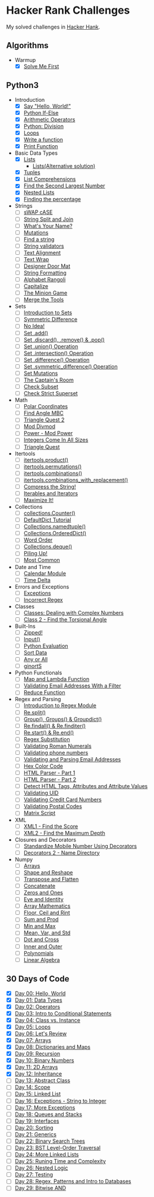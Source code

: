 # Hacker Rank Challenges

My solved challenges in [Hacker Hank](https://www.hackerrank.com/robertopc).

## Algorithms
* Warmup
    - [x] [Solve Me First](python3/introduction/solve-me-first.py)
    
## Python3
* Introduction
    - [x] [Say "Hello, World!"](python3/introduction/py-hello-world.py)
    - [x] [Python If-Else](python3/introduction/if-else.py)
    - [x] [Arithmetic Operators](python3/introduction/arithmetic-operators.py)
    - [x] [Python: Division](python3/introduction/division.py)
    - [x] [Loops](python3/introduction/loops.py)
    - [x] [Write a function](python3/introduction/write-a-function.py)
    - [x] [Print Function](python3/introduction/print.py)
* Basic Data Types
    - [x] [Lists](python3/basic-data-types/lists.py)
        * [Lists(Alternative solution)](python3/basic-data-types/lists-alternative-for-humans.py)
    - [x] [Tuples](python3/basic-data-types/tuples.py)
    - [x] [List Comprehensions](python3/basic-data-types/list-comprehensions.py)
    - [x] [Find the Second Largest Number](python3/basic-data-types/find-second-maximum-number-in-a-list.py)
    - [x] [Nested Lists](python3/basic-data-types/nested-list.py)
    - [x] [Finding the percentage](python3/basic-data-types/finding-the-percentage.py)
* Strings
    - [ ] [sWAP cASE](python3/strings/swap-case.py)
    - [ ] [String Split and Join](python3/strings/string-split-and-join.py)
    - [ ] [What's Your Name?](python3/strings/what-is-your-name.py)
    - [ ] [Mutations](python3/strings/mutations.py)
    - [ ] [Find a string](python3/strings/find-a-string.py)
    - [ ] [String validators](python3/strings/string-validators.py)
    - [ ] [Text Alignment](python3/strings/text-alignment.py)
    - [ ] [Text Wrap](python3/strings/text-wrap.py)
    - [ ] [Designer Door Mat](python3/strings/designer-moot-mat.py)
    - [ ] [String Formatting](python3/strings/string-formatting.py)
    - [ ] [Alphabet Rangoli](python3/strings/alphabet-rangoli.py)
    - [ ] [Capitalize](python3/strings/capitalize.py)
    - [ ] [The Minion Game](python3/strings/the-minion-game.py)
    - [ ] [Merge the Tools](python3/strings/merge-the-tools.py)
* Sets
    - [ ] [Introduction to Sets](python3/sets/introduction-to-sets.py)
    - [ ] [Symmetric Difference](python3/sets/symmetric-difference.py)
    - [ ] [No Idea!](python3/sets/no-idea.py)
    - [ ] [Set .add()](python3/sets/set-add.py)
    - [ ] [Set .discard(), .remove() & .pop()](python3/sets/set-discard-remove-pop.py)
    - [ ] [Set .union() Operation](python3/sets/set-union-operation.py)
    - [ ] [Set .intersection() Operation](python3/sets/set-intersection-operation.py)
    - [ ] [Set .difference() Operation](python3/sets/set-difference-operation.py)
    - [ ] [Set .symmetric_difference() Operation](python3/sets/set-symmetric-difference-operation.py)
    - [ ] [Set Mutations](python3/sets/set-mutations.py)
    - [ ] [The Captain's Room](python3/sets/the-captains-room.py)
    - [ ] [Check Subset](python3/sets/check-subset.py)
    - [ ] [Check Strict Superset](python3/sets/check-strict-superset.py)
* Math
    - [ ] [Polar Coordinates](python3/math/polar-coordinates.py)
    - [ ] [Find Angle MBC](python3/math/find-angle-mbc.py)
    - [ ] [Triangle Quest 2](python3/math/triangle-quest-2.py)
    - [ ] [Mod Divmod](python3/math/mod-divmod.py)
    - [ ] [Power - Mod Power](python3/math/power-mod-power.py)
    - [ ] [Integers Come In All Sizes](python3/math/integers-come-in-all-sizes.py)
    - [ ] [Triangle Quest](python3/math/triangle-quest.py)
* Itertools
    - [ ] [itertools.product()](python3/itertools/itertools-product.py)
    - [ ] [itertools.permutations()](python3/itertools/itertools-permutations.py)
    - [ ] [itertools.combinations()](python3/itertools/itertools-combinations.py)
    - [ ] [itertools.combinations_with_replacement()](python3/itertools/itertools-combinations_with_replacement.py)
    - [ ] [Compress the String!](python3/itertools/compress_the_string.py)
    - [ ] [Iterables and Iterators](python3/itertools/iterables-and-iterators.py)
    - [ ] [Maximize It!](python3/itertools/maximize-it.py)
* Collections
    - [ ] [collections.Counter()](python3/collections/collections-counter.py)
    - [ ] [DefaultDict Tutorial](python3/collections/defaultdict-tutorial.py)
    - [ ] [Collections.namedtuple()](python3/collections/collections-namedtuple.py)
    - [ ] [Collections.OrderedDict()](python3/collections/collections-ordereddict.py)
    - [ ] [Word Order](python3/collections/word-order.py)
    - [ ] [Collections.deque()](python3/collections/collections-deque.py)
    - [ ] [Piling Up!](python3/collections/piling-up.py)
    - [ ] [Most Common](python3/collections/most-common.py)
* Date and Time
    - [ ] [Calendar Module](python3/date-and-time/calendar-module.py)
    - [ ] [Time Delta](python3/date-and-time/time-delta.py)
* Errors and Exceptions
    - [ ] [Exceptions](python3/errors-and-exceptions/exceptions.py)
    - [ ] [Incorrect Regex](python3/errors-and-exceptions/incorrect-regex.py)
* Classes
    - [ ] [Classes: Dealing with Complex Numbers](python3/classes/classes-dealing-with-complex-numbers.py)
    - [ ] [Class 2 - Find the Torsional Angle](python3/classes/class-2-find-the-torsional-angle.py)
* Built-Ins
    - [ ] [Zipped!](python3/built-ins/zipped.py)
    - [ ] [Input()](python3/built-ins/input.py)
    - [ ] [Python Evaluation](python3/built-ins/python-evaluation.py)
    - [ ] [Sort Data](python3/built-ins/sort-data.py)
    - [ ] [Any or All](python3/built-ins/any-or-all.py)
    - [ ] [ginortS](python3/built-ins/ginorts.py)
* Python Functionals
    - [ ] [Map and Lambda Function](python3/python-functionals/map-and-lambda-funciton.py)
    - [ ] [Validating Email Addresses With a Filter](python3/python-functionals/validating-email-addresses-with-a-filter.py)
    - [ ] [Reduce Function](python3/python-functionals/reduce-function.py)
* Regex and Parsing
    - [ ] [Introduction to Regex Module](python3/regex-and-parsing/introduction-to-regex-module.py)
    - [ ] [Re.split()](python3/regex-and-parsing/re-split.py)
    - [ ] [Group(), Groups() & Groupdict()](python3/regex-and-parsing/group-groups-groupdict.py)
    - [ ] [Re.findall() & Re.finditer()](python3/regex-and-parsing/re-findall-and-re-finditer.py)
    - [ ] [Re.start() & Re.end()](python3/regex-and-parsing/re-start-and-re-end.py)
    - [ ] [Regex Substitution](python3/regex-and-parsing/regex-substituion.py)
    - [ ] [Validating Roman Numerals](python3/regex-and-parsing/validating-roman-numerals.py)
    - [ ] [Validating phone numbers](python3/regex-and-parsing/validating-phone-numbers.py)
    - [ ] [Validating and Parsing Email Addresses](python3/regex-and-parsing/validating-and-parsing-email-addresses.py)
    - [ ] [Hex Color Code](python3/regex-and-parsing/hex-color-code.py)
    - [ ] [HTML Parser - Part 1](python3/regex-and-parsing/html-parsert-part1.py)
    - [ ] [HTML Parser - Part 2](python3/regex-and-parsing/html-parsert-part2.py)
    - [ ] [Detect HTML Tags, Attributes and Attribute Values](python3/regex-and-parsing/detect-html-tags-attributes-and-attribute-values.py)
    - [ ] [Validating UID](python3/regex-and-parsing/validating-uid.py)
    - [ ] [Validating Credit Card Numbers](python3/regex-and-parsing/validating-credit-card-numbers.py)
    - [ ] [Validating Postal Codes](python3/regex-and-parsing/validating-postal-codes.py)
    - [ ] [Matrix Script](python3/regex-and-parsing/matrix-script.py)
* XML
    - [ ] [XML1 - Find the Score](python3/xml/xml1-find-the-score.py)
    - [ ] [XML2 - Find the Maximum Depth](python3/xml/xml2-find-the-maximum-depth.py)
* Closures and Decorators
    - [ ] [Standardize Mobile Number Using Decorators](python3/closures-and-decorators/standardize-mobile-numbers-using-decorators.py)
    - [ ] [Decorators 2 - Name Directory](python3/closures-and-decorators/decorators2-name-directory.py)
* Numpy
    - [ ] [Arrays](python3/numpy/arrays.py)
    - [ ] [Shape and Reshape](python3/numpy/shape-and-reshape.py)
    - [ ] [Transpose and Flatten](python3/numpy/transpose-and-flatten.py)
    - [ ] [Concatenate](python3/numpy/concatenate.py)
    - [ ] [Zeros and Ones](python3/numpy/zeros-and-ones.py)
    - [ ] [Eye and Identity](python3/numpy/eyes-and-identity.py)
    - [ ] [Array Mathematics](python3/numpy/array-mathematics.py)
    - [ ] [Floor, Ceil and Rint](python3/numpy/floor-ceil-and-rint.py)
    - [ ] [Sum and Prod](python3/numpy/sum-and-prod.py)
    - [ ] [Min and Max](python3/numpy/min-and-max.py)
    - [ ] [Mean, Var, and Std](python3/numpy/mean-var-and-std.py)
    - [ ] [Dot and Cross](python3/numpy/dot-and-cross.py)
    - [ ] [Inner and Outer](python3/numpy/inner-and-outer.py)
    - [ ] [Polynomials](python3/numpy/polynomials.py)
    - [ ] [Linear Algebra](python3/numpy/linear-algebra.py)
    
## 30 Days of Code
- [x] [Day 00: Hello, World](30-days-of-code/day-00-hello-world.py)
- [x] [Day 01: Data Types](30-days-of-code/day-01-data-types.py)
- [x] [Day 02: Operators](30-days-of-code/day-02-operators.py)
- [x] [Day 03: Intro to Conditional Statements](30-days-of-code/day-03-intro-to-conditional-statements.py)
- [x] [Day 04: Class vs. Instance](30-days-of-code/day-04-class-vs-instance.py)
- [x] [Day 05: Loops](30-days-of-code/day-05-loops.py)
- [x] [Day 06: Let's Review](30-days-of-code/day-06-lets-review.py)
- [x] [Day 07: Arrays](30-days-of-code/day-07-arrays.py)
- [x] [Day 08: Dictionaries and Maps](30-days-of-code/day-08-dictionaries-and-maps.py)
- [x] [Day 09: Recursion](30-days-of-code/day-09-recursion.py)
- [x] [Day 10: Binary Numbers](30-days-of-code/day-10-binary-numbers.py)
- [x] [Day 11: 2D Arrays](30-days-of-code/day-11-2d-arrays.py)
- [x] [Day 12: Inheritance](30-days-of-code/day-12-inheritance.py)
- [ ] [Day 13: Abstract Class](30-days-of-code/day-13-abstract-classes.py)
- [ ] [Day 14: Scope](30-days-of-code/day-14-scope.py)
- [ ] [Day 15: Linked List](30-days-of-code/day-15-linked-list.py)
- [ ] [Day 16: Exceptions - String to Integer](30-days-of-code/day-16-exceptions-string-to-integer.py)
- [ ] [Day 17: More Exceptions](30-days-of-code/day-17-more-exceptions.py)
- [ ] [Day 18: Queues and Stacks](30-days-of-code/day-18-queues-and-stacks.py)
- [ ] [Day 19: Interfaces](30-days-of-code/day-19-interfaces.py)
- [ ] [Day 20: Sorting](30-days-of-code/day-20-sorting.py)
- [ ] [Day 21: Generics](30-days-of-code/day-21-generics.py)
- [ ] [Day 22: Binary Search Trees](30-days-of-code/day-22-binary-search-trees.py)
- [ ] [Day 23: BST Level-Order Traversal](30-days-of-code/day-23-bst-level-order-traversal.py)
- [ ] [Day 24: More Linked Lists](30-days-of-code/day-24-more-linked-lists.py)
- [ ] [Day 25: Runing Time and Complexity](30-days-of-code/day-25-running-time-and-complexity.py)
- [ ] [Day 26: Nested Logic](30-days-of-code/day-26-nested-logic.py)
- [ ] [Day 27: Testing](30-days-of-code/day-27-testing.py)
- [ ] [Day 28: Regex, Patterns and Intro to Databases](30-days-of-code/day-28-regex-patterns-and-intro-to-databases.py)
- [ ] [Day 29: Bitwise AND](30-days-of-code/day-29-bitwise-and.py)
